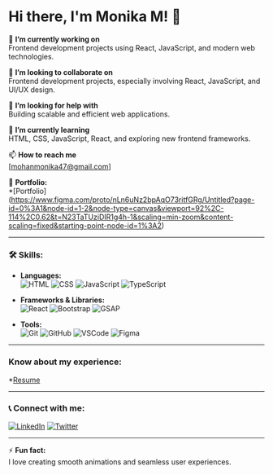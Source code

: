 # Hi there, I'm Monika M! 👋

🔭 **I’m currently working on**  
Frontend development projects using React, JavaScript, and modern web technologies.

👯 **I’m looking to collaborate on**  
Frontend development projects, especially involving React, JavaScript, and UI/UX design.

🤝 **I’m looking for help with**  
Building scalable and efficient web applications.

🌱 **I’m currently learning**  
HTML, CSS, JavaScript, React, and exploring new frontend frameworks.

📫 **How to reach me**  
[mohanmonika47@gmail.com] 

📁 **Portfolio:**  
*[Portfolio] (https://www.figma.com/proto/nLn6uNz2bpAqO73ritfGRg/Untitled?page-id=0%3A1&node-id=1-2&node-type=canvas&viewport=92%2C-114%2C0.62&t=N23TaTUziDIR1g4h-1&scaling=min-zoom&content-scaling=fixed&starting-point-node-id=1%3A2)

---

### 🛠 Skills:
- **Languages:**  
  ![HTML](https://img.shields.io/badge/HTML-E34F26?style=flat&logo=html5&logoColor=white)
  ![CSS](https://img.shields.io/badge/CSS-1572B6?style=flat&logo=css3&logoColor=white)
  ![JavaScript](https://img.shields.io/badge/JavaScript-F7DF1E?style=flat&logo=javascript&logoColor=black)
  ![TypeScript](https://img.shields.io/badge/TypeScript-007ACC?style=flat&logo=typescript&logoColor=white)

- **Frameworks & Libraries:**  
  ![React](https://img.shields.io/badge/React-61DAFB?style=flat&logo=react&logoColor=black)
  ![Bootstrap](https://img.shields.io/badge/Bootstrap-7952B3?style=flat&logo=bootstrap&logoColor=white)
  ![GSAP](https://img.shields.io/badge/GSAP-88CE02?style=flat&logo=greensock&logoColor=white)

- **Tools:**  
  ![Git](https://img.shields.io/badge/Git-F05032?style=flat&logo=git&logoColor=white)
  ![GitHub](https://img.shields.io/badge/GitHub-181717?style=flat&logo=github&logoColor=white)
  ![VSCode](https://img.shields.io/badge/VS_Code-007ACC?style=flat&logo=visual%20studio%20code&logoColor=white)
  ![Figma](https://img.shields.io/badge/Figma-F24E1E?style=flat&logo=figma&logoColor=white)

---

### Know about my experience:
*[Resume](https://moniresume.tiiny.site)

---

### 📞 Connect with me:

[![LinkedIn](https://img.shields.io/badge/LinkedIn-%230077B5.svg?style=flat&logo=linkedin&logoColor=white)]([https://www.linkedin.com/in/your-profile](https://www.linkedin.com/in/monika-m-it-88a982298?utm_source=share&utm_campaign=share_via&utm_content=profile&utm_medium=android_app))  
[![Twitter](https://img.shields.io/badge/Twitter-%231DA1F2.svg?style=flat&logo=twitter&logoColor=white)]([https://twitter.com/your-profile](https://x.com/Monika15182391?t=hfRvXOadNeBOOkNzv-AQuA&s=08))  

---

⚡ **Fun fact:**  
I love creating smooth animations and seamless user experiences.

